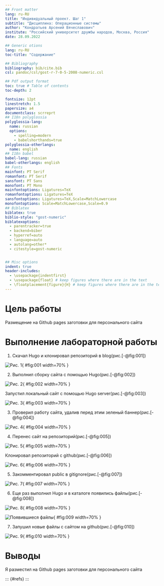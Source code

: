 ```yaml
---
## Front matter
lang: ru-RU
title: "Индивидуальный проект. Шаг 1"
subtitle: "Дисциплина: Операционные системы"
author: "Кондратьев Арсений Вячеславович"
institute: "Российский университет дружбы народов, Москва, Россия"
date: 28.09.2022

## Generic otions
lang: ru-RU
toc-title: "Содержание"

## Bibliography
bibliography: bib/cite.bib
csl: pandoc/csl/gost-r-7-0-5-2008-numeric.csl

## Pdf output format
toc: true # Table of contents
toc-depth: 2

fontsize: 12pt
linestretch: 1.5
papersize: a4
documentclass: scrreprt
## I18n polyglossia
polyglossia-lang:
  name: russian
  options:
	- spelling=modern
	- babelshorthands=true
polyglossia-otherlangs:
  name: english
## I18n babel
babel-lang: russian
babel-otherlangs: english
## Fonts
mainfont: PT Serif
romanfont: PT Serif
sansfont: PT Sans
monofont: PT Mono
mainfontoptions: Ligatures=TeX
romanfontoptions: Ligatures=TeX
sansfontoptions: Ligatures=TeX,Scale=MatchLowercase
monofontoptions: Scale=MatchLowercase,Scale=0.9
## Biblatex
biblatex: true
biblio-style: "gost-numeric"
biblatexoptions:
  - parentracker=true
  - backend=biber
  - hyperref=auto
  - language=auto
  - autolang=other*
  - citestyle=gost-numeric


## Misc options
indent: true
header-includes:
  - \usepackage{indentfirst}
  - \usepackage{float} # keep figures where there are in the text
  - \floatplacement{figure}{H} # keep figures where there are in the text
---
```


# Цель работы

Размещение на Github pages заготовки для персонального сайта  

# Выполнение лабораторной работы

1.	Скачал Hugo и клонировал репозиторий в blog(рис.[-@fig:001])

![Рис. 1](image/1.png){ #fig:001 width=70% }
 
2. Выполнил сборку сайта с помощью Hugo(рис.[-@fig:002])

 ![Рис. 2](image/2.png){ #fig:002 width=70% }
 
Запустил локальный сайт с помощью Hugo server(рис.[-@fig:003])

![Рис. 3](image/3.png){ #fig:003 width=70% }
 
3. Проверил работу сайта, удалив перед этим зеленый баннер(рис.[-@fig:004])  

![Рис. 4](image/5.png){ #fig:004 width=70% }

4. Перенес сайт на репозиторий(рис.[-@fig:005])  

![Рис. 5](image/6.png){ #fig:005 width=70% }

Клонировал репозиторий с github(рис.[-@fig:006])  

![Рис. 6](image/7.png){ #fig:006 width=70% }

5. Закомментировал public в gitignore(рис.[-@fig:007]) 

![Рис. 7](image/11.png){ #fig:007 width=70% }

6. Еще раз выполнил Hugo и в каталоге появились файлы(рис.[-@fig:008]) 

![Рис. 8](image/12.png){ #fig:008 width=70% }

![Появившиеся файлы](image/13.png){ #fig:009 width=70% }

7. Запушил новые файлы с сайтом на github(рис.[-@fig:010]) 

![Рис. 9](image/14.png){ #fig:010 width=70% }

# Выводы

Я разместил на Github pages заготовки для персонального сайта

::: {#refs}
:::
